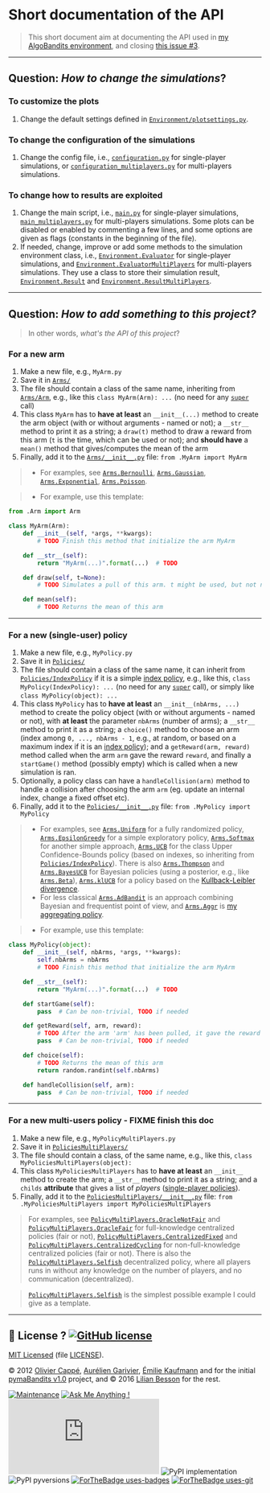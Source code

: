 # Short documentation of the API
> This short document aim at documenting the API used in [my AlgoBandits environment](https://github.com/Naereen/AlgoBandits/), and closing [this issue #3](https://github.com/Naereen/AlgoBandits/issues/3).

----

## Question: *How to change the simulations*?
### To customize the plots
1. Change the default settings defined in [`Environment/plotsettings.py`](Environment/plotsettings.py).

### To change the configuration of the simulations
1. Change the config file, i.e., [`configuration.py`](configuration.py) for single-player simulations, or [`configuration_multiplayers.py`](configuration_multiplayers.py) for multi-players simulations.

### To change how to results are exploited
1. Change the main script, i.e., [`main.py`](main.py) for single-player simulations, [`main_multiplayers.py`](main_multiplayers.py) for multi-players simulations. Some plots can be disabled or enabled by commenting a few lines, and some options are given as flags (constants in the beginning of the file).
2. If needed, change, improve or add some methods to the simulation environment class, i.e., [`Environment.Evaluator`](Environment/Evaluator.py) for single-player simulations, and [`Environment.EvaluatorMultiPlayers`](Environment/EvaluatorMultiPlayers.py) for multi-players simulations. They use a class to store their simulation result, [`Environment.Result`](Environment/Result.py) and [`Environment.ResultMultiPlayers`](Environment/ResultMultiPlayers.py).

----

## Question: *How to add something to this project?*
> In other words, *what's the API of this project*?

### For a **new arm**
1. Make a new file, e.g., `MyArm.py`
2. Save it in [`Arms/`](Arms/)
3. The file should contain a class of the same name, inheriting from [`Arms/Arm`](Arms/Arm.py), e.g., like this `class MyArm(Arm): ...` (no need for any [`super`](https://stackoverflow.com/questions/576169/ddg#576183) call)
4. This class `MyArm` has to **have at least** an `__init__(...)` method to create the arm object (with or without arguments - named or not); a `__str__` method to print it as a string; a `draw(t)` method to draw a reward from this arm (`t` is the time, which can be used or not); and **should have** a `mean()` method that gives/computes the mean of the arm
5. Finally, add it to the [`Arms/__init__.py`](Arms/__init__.py) file: `from .MyArm import MyArm`

> - For examples, see [`Arms.Bernoulli`](Arms/Bernoulli.py), [`Arms.Gaussian`](Arms/Gaussian.py), [`Arms.Exponential`](Arms/Exponential.py), [`Arms.Poisson`](Arms/Poisson.py).

> - For example, use this template:

```python
from .Arm import Arm

class MyArm(Arm):
    def __init__(self, *args, **kwargs):
        # TODO Finish this method that initialize the arm MyArm

    def __str__(self):
        return "MyArm(...)".format(...)  # TODO

    def draw(self, t=None):
        # TODO Simulates a pull of this arm. t might be used, but not necessarily

    def mean(self):
        # TODO Returns the mean of this arm
```

----

### For a **new (single-user) policy**
1. Make a new file, e.g., `MyPolicy.py`
2. Save it in [`Policies/`](Policies/)
3. The file should contain a class of the same name, it can inherit from [`Policies/IndexPolicy`](Policies/IndexPolicy.py) if it is a simple [index policy](Policies/IndexPolicy.py), e.g., like this, `class MyPolicy(IndexPolicy): ...` (no need for any [`super`](https://stackoverflow.com/questions/576169/ddg#576183) call), or simply like `class MyPolicy(object): ...`
4. This class `MyPolicy` has to **have at least** an `__init__(nbArms, ...)` method to create the policy object (with or without arguments - named or not), with **at least** the parameter `nbArms` (number of arms); a `__str__` method to print it as a string; a `choice()` method to choose an arm (index among `0, ..., nbArms - 1`, e.g., at random, or based on a maximum index if it is an [index policy](Policies/IndexPolicy.py)); and a `getReward(arm, reward)` method called when the arm `arm` gave the reward `reward`, and finally a `startGame()` method (possibly empty) which is called when a new simulation is ran.
5. Optionally, a policy class can have a `handleCollision(arm)` method to handle a collision after choosing the arm `arm` (eg. update an internal index, change a fixed offset etc).
6. Finally, add it to the [`Policies/__init__.py`](Policies/__init__.py) file: `from .MyPolicy import MyPolicy`

> - For examples, see [`Arms.Uniform`](Arms/Uniform.py) for a fully randomized policy, [`Arms.EpsilonGreedy`](Arms/EpsilonGreedy.py) for a simple exploratory policy, [`Arms.Softmax`](Arms/Softmax.py) for another simple approach, [`Arms.UCB`](Arms/UCB.py) for the class Upper Confidence-Bounds policy (based on indexes, so inheriting from [`Policies/IndexPolicy`](Policies/IndexPolicy.py)). There is also [`Arms.Thompson`](Arms/Thompson.py) and [`Arms.BayesUCB`](Arms/BayesUCB.py) for Bayesian policies (using a posterior, e.g., like [`Arms.Beta`](Arms/Beta.py)), [`Arms.klUCB`](Arms/klUCB.py) for a policy based on the [Kullback-Leibler divergence](https://en.wikipedia.org/wiki/Kullback%E2%80%93Leibler_divergence).
> - For less classical [`Arms.AdBandit`](Arms/AdBandit.py) is an approach combining Bayesian and frequentist point of view, and [`Arms.Aggr`](Arms/Aggr.py) is [my aggregating policy](Aggr.md).

> - For example, use this template:

```python
class MyPolicy(object):
    def __init__(self, nbArms, *args, **kwargs):
        self.nbArms = nbArms
        # TODO Finish this method that initialize the arm MyArm

    def __str__(self):
        return "MyArm(...)".format(...)  # TODO

    def startGame(self):
        pass  # Can be non-trivial, TODO if needed

    def getReward(self, arm, reward):
        # TODO After the arm 'arm' has been pulled, it gave the reward 'reward'
        pass  # Can be non-trivial, TODO if needed

    def choice(self):
        # TODO Returns the mean of this arm
        return random.randint(self.nbArms)

    def handleCollision(self, arm):
        pass  # Can be non-trivial, TODO if needed
```

----

### For a **new multi-users policy** - FIXME finish this doc
1. Make a new file, e.g., `MyPolicyMultiPlayers.py`
2. Save it in [`PoliciesMultiPlayers/`](PoliciesMultiPlayers/)
3. The file should contain a class, of the same name, e.g., like this, `class MyPoliciesMultiPlayers(object):`
4. This class `MyPoliciesMultiPlayers` has to **have at least** an `__init__` method to create the arm; a `__str__` method to print it as a string; and a `childs` **attribute** that gives a list of *players* ([single-player policies](#for-a-new-single-user-policy)).
5. Finally, add it to the [`PoliciesMultiPlayers/__init__.py`](PoliciesMultiPlayers/__init__.py) file: `from .MyPoliciesMultiPlayers import MyPoliciesMultiPlayers`

> For examples, see [`PolicyMultiPlayers.OracleNotFair`](PolicyMultiPlayers/OracleNotFair.py) and [`PolicyMultiPlayers.OracleFair`](PolicyMultiPlayers/OracleFair.py) for full-knowledge centralized policies (fair or not), [`PolicyMultiPlayers.CentralizedFixed`](PolicyMultiPlayers/CentralizedFixed.py) and [`PolicyMultiPlayers.CentralizedCycling`](PolicyMultiPlayers/CentralizedCycling.py) for non-full-knowledge centralized policies (fair or not). There is also the [`PolicyMultiPlayers.Selfish`](PolicyMultiPlayers/Selfish.py) decentralized policy, where all players runs in without any knowledge on the number of players, and no communication (decentralized).

> [`PolicyMultiPlayers.Selfish`](PolicyMultiPlayers/Selfish.py) is the simplest possible example I could give as a template.

----

## :scroll: License ? [![GitHub license](https://img.shields.io/github/license/Naereen/AlgoBandits.svg)](https://github.com/Naereen/AlgoBandits/blob/master/LICENSE)
[MIT Licensed](https://lbesson.mit-license.org/) (file [LICENSE](LICENSE)).

© 2012 [Olivier Cappé](http://perso.telecom-paristech.fr/%7Ecappe/), [Aurélien Garivier](https://www.math.univ-toulouse.fr/%7Eagarivie/), [Émilie Kaufmann](http://chercheurs.lille.inria.fr/ekaufman/) and for the initial [pymaBandits v1.0](http://mloss.org/software/view/415/) project, and © 2016 [Lilian Besson](https://GitHub.com/Naereen) for the rest.

[![Maintenance](https://img.shields.io/badge/Maintained%3F-yes-green.svg)](https://GitHub.com/Naereen/AlgoBandits/graphs/commit-activity)
[![Ask Me Anything !](https://img.shields.io/badge/Ask%20me-anything-1abc9c.svg)](https://GitHub.com/Naereen/ama)
[![Analytics](https://ga-beacon.appspot.com/UA-38514290-17/github.com/Naereen/AlgoBandits/README.md?pixel)](https://GitHub.com/Naereen/AlgoBandits/)
![PyPI implementation](https://img.shields.io/pypi/implementation/ansicolortags.svg)
![PyPI pyversions](https://img.shields.io/pypi/pyversions/ansicolortags.svg)
[![ForTheBadge uses-badges](http://ForTheBadge.com/images/badges/uses-badges.svg)](http://ForTheBadge.com)
[![ForTheBadge uses-git](http://ForTheBadge.com/images/badges/uses-git.svg)](https://GitHub.com/)
